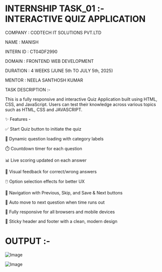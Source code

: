 # INTERNSHIP TASK_01 :- INTERACTIVE QUIZ APPLICATION

COMPANY : CODTECH IT SOLUTIONS PVT.LTD

NAME : MANISH

INTERN ID : CT04DF2990

DOMAIN : FRONTEND WEB DEVELOPMENT

DURATION : 4 WEEKS (JUNE 5th TO JULY 5th, 2025)

MENTOR : NEELA SANTHOSH KUMAR

TASK DESCRIPTION :-

This is a fully responsive and interactive Quiz Application built using HTML, CSS, and JavaScript. Users can test their knowledge across various topics such as HTML, CSS and JAVASCRIPT.

✨ Features -

✅ Start Quiz button to initiate the quiz

🧠 Dynamic question loading with category labels

⏱️ Countdown timer for each question

📊 Live scoring updated on each answer

🎨 Visual feedback for correct/wrong answers

🖱️ Option selection effects for better UX

🔄 Navigation with Previous, Skip, and Save & Next buttons

🧮 Auto move to next question when time runs out

📱 Fully responsive for all browsers and mobile devices

🧭 Sticky header and footer with a clean, modern design

# OUTPUT :-

![Image](https://github.com/user-attachments/assets/9a6684f7-157d-433f-9624-662ec4f47c20)

![Image](https://github.com/user-attachments/assets/2342648c-3e45-4f8f-a50c-e74f554b6e59)
